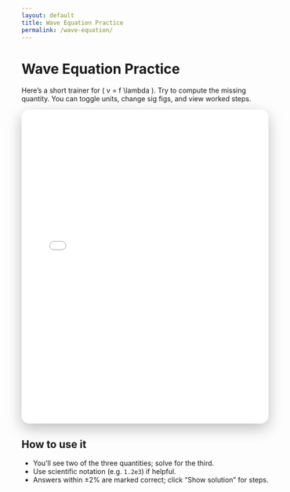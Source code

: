 ```yaml
---
layout: default
title: Wave Equation Practice
permalink: /wave-equation/
---
```


# Wave Equation Practice

Here’s a short trainer for \( v = f \lambda \). Try to compute the missing quantity.
You can toggle units, change sig figs, and view worked steps.

<iframe
  src="{{ site.baseurl }}/games/wave-equation.html"
  title="Wave Equation Practice"
  style="width:100%;max-width:900px;height:640px;border:0;border-radius:16px;box-shadow:0 10px 30px rgba(0,0,0,.25);">
</iframe>

## How to use it
- You’ll see two of the three quantities; solve for the third.
- Use scientific notation (e.g. `1.2e3`) if helpful.
- Answers within ±2% are marked correct; click “Show solution” for steps.
